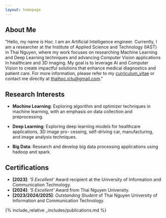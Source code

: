 ```yaml
---
layout: homepage
---
```


## About Me

"Hello, my name is Hoc. I am an Artificial Intelligence engineer. Currently, I am a researcher at the Institute of Applied Science and Technology (IAST) in Thai Nguyen, where my work focuses on researching Machine Learning and Deep Learning techniques and advancing Computer Vision applications in healthcare and 3D imaging. My goal is to leverage AI and Computer Vision to create impactful solutions that enhance medical diagnostics and patient care. For more information, please refer to my [curriculum_vitae](https://) or contact me directly at [thaihoc.ictu@gmail.com](mailto:thaihoc.ictu@gmail.com)."

## Research Interests

* **Machine Learning**: Exploring algorithm and optimizer techniques in machine learning, with an emphasis on data collection and preprocessing.

* **Deep Learning**: Exploring deep learning models for healthcare applications, 3D image pro-
cessing, self-driving car, manufacturing, and image analysis techniques.

* **Big Data**: Research and develop big data processing applications using hadoop and spark.

## Certifications

* **[2023]**: *'5 Excellent'* Award recipient at the University of Information and Communication Technology.
* **[2024]**: *'5 Excellent'* Award from Thai Nguyen University.
* **[2023/2024/2025]**: *Outstanding Student* of Thai Nguyen University of Information and Communication Technology.

{% include_relative _includes/publications.md %}